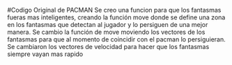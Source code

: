 #Codigo Original de PACMAN
Se creo una funcion para que los fantasmas fueras mas inteligentes, creando la función move donde se define una zona en los fantasmas que detectan al jugador y lo persiguen de una mejor manera.
Se cambio la función de move moviendo los vectores  de los fantasmas para que al momento de coincidir con el pacman lo persiguieran.
Se cambiaron los vectores de velocidad para hacer que los fantasmas siempre vayan mas rapido
